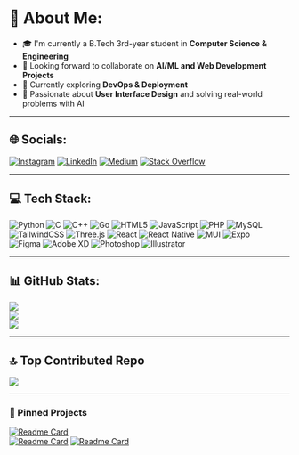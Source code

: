 # 💫 About Me:
- 🎓 I'm currently a B.Tech 3rd-year student in **Computer Science & Engineering**  
- 🤝 Looking forward to collaborate on **AI/ML and Web Development Projects**  
- 🔧 Currently exploring **DevOps & Deployment**  
- 🌱 Passionate about **User Interface Design** and solving real-world problems with AI  

---

## 🌐 Socials:
[![Instagram](https://img.shields.io/badge/Instagram-%23E4405F.svg?logo=Instagram&logoColor=white)](https://www.instagram.com/anithpavan_aluru)
[![LinkedIn](https://img.shields.io/badge/LinkedIn-%230077B5.svg?logo=linkedin&logoColor=white)](https://linkedin.com/in/) 
[![Medium](https://img.shields.io/badge/Medium-12100E?logo=medium&logoColor=white)](https://medium.com/@) 
[![Stack Overflow](https://img.shields.io/badge/Stackoverflow-FE7A16?logo=stackoverflow&logoColor=white)](https://stackoverflow.com/users/)

---

## 💻 Tech Stack:
![Python](https://img.shields.io/badge/python-3670A0?style=for-the-badge&logo=python&logoColor=ffdd54)
![C](https://img.shields.io/badge/c-%2300599C.svg?style=for-the-badge&logo=c&logoColor=white) 
![C++](https://img.shields.io/badge/c++-%2300599C.svg?style=for-the-badge&logo=c%2B%2B&logoColor=white) 
![Go](https://img.shields.io/badge/go-%2300ADD8.svg?style=for-the-badge&logo=go&logoColor=white) 
![HTML5](https://img.shields.io/badge/html5-%23E34F26.svg?style=for-the-badge&logo=html5&logoColor=white) 
![JavaScript](https://img.shields.io/badge/javascript-%23323330.svg?style=for-the-badge&logo=javascript&logoColor=%23F7DF1E) 
![PHP](https://img.shields.io/badge/php-%23777BB4.svg?style=for-the-badge&logo=php&logoColor=white) 
![MySQL](https://img.shields.io/badge/mysql-%2300f.svg?style=for-the-badge&logo=mysql&logoColor=white) 
![TailwindCSS](https://img.shields.io/badge/tailwindcss-%2338B2AC.svg?style=for-the-badge&logo=tailwind-css&logoColor=white) 
![Three.js](https://img.shields.io/badge/three.js-black?style=for-the-badge&logo=three.js&logoColor=white) 
![React](https://img.shields.io/badge/react-%2320232a.svg?style=for-the-badge&logo=react&logoColor=%2361DAFB) 
![React Native](https://img.shields.io/badge/react_native-%2320232a.svg?style=for-the-badge&logo=react&logoColor=%2361DAFB) 
![MUI](https://img.shields.io/badge/MUI-%230081CB.svg?style=for-the-badge&logo=mui&logoColor=white) 
![Expo](https://img.shields.io/badge/expo-000000?style=for-the-badge&logo=expo&logoColor=white)  
![Figma](https://img.shields.io/badge/figma-%23F24E1E.svg?style=for-the-badge&logo=figma&logoColor=white) 
![Adobe XD](https://img.shields.io/badge/adobexd-%23FF26BE.svg?style=for-the-badge&logo=adobexd&logoColor=white) 
![Photoshop](https://img.shields.io/badge/adobe%20photoshop-%2331A8FF.svg?style=for-the-badge&logo=adobephotoshop&logoColor=white) 
![Illustrator](https://img.shields.io/badge/adobeillustrator-%23FF9A00.svg?style=for-the-badge&logo=adobeillustrator&logoColor=white)  

---

## 📊 GitHub Stats:
![](https://github-readme-stats.vercel.app/api?username=Anithpavan&theme=dark&hide_border=false&include_all_commits=true&count_private=true)<br/>
![](https://github-readme-streak-stats.herokuapp.com/?user=Anithpavan&theme=dark&hide_border=false)<br/>
![](https://github-readme-stats.vercel.app/api/top-langs/?username=Anithpavan&theme=dark&hide_border=false&layout=compact)

---

## 🔝 Top Contributed Repo
![](https://github-contributor-stats.vercel.app/api?username=Anithpavan&limit=5&theme=dark&combine_all_yearly_contributions=true)

---

### 🚀 Pinned Projects
[![Readme Card](https://github-readme-stats.vercel.app/api/pin/?username=Anithpavan&repo=AI-Fruit-Identification&theme=dark)](https://github.com/Anithpavan/AI-Fruit-Identification)  
[![Readme Card](https://github-readme-stats.vercel.app/api/pin/?username=Anithpavan&repo=AI-Face-Recognition-Attendance&theme=dark)](https://github.com/Anithpavan/AI-Face-Recognition-Attendance) 
[![Readme Card](https://github-readme-stats.vercel.app/api/pin/?username=Anithpavan&repo=Crop-Calendar-Awareness-System&theme=dark)](https://github.com/Anithpavan/Crop-Calendar-Awareness-System)
